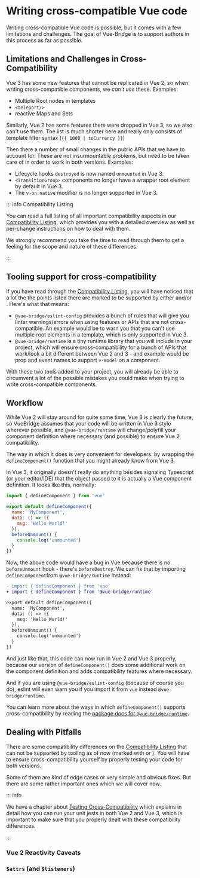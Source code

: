 # Writing cross-compatible Vue code

Writing cross-compatible Vue code is possible, but it comes with a few limitations and challenges. The goal of Vue-Bridge is to support authors in this process as far as possible.

## Limitations and Challenges  in Cross-Compatibility

Vue 3 has some new features that cannot be replicated in Vue 2, so when writing cross-compatible components, we *can't use* these. Examples:

* Multiple Root nodes in templates
* `<teleport/>`
* reactive Maps and Sets

Similarly, Vue 2 has some features there were dropped in Vue 3, so we also can't use them. The list is much shorter here and really only consists of template filter syntax (`{{ 1000 | toCurrency }}`)

Then there a number of small changes in the public APIs that we have to account for. These are not insurmountable problems, but need to be taken care of in order to work in both versions. Examples:

* Lifecycle hooks `destroyed` is now named `unmounted` in Vue 3.
* `<TransitionGroup>` components no longer have a wrapper root element by default in Vue 3.
* The `v-on.native` modifier is no longer supported in Vue 3.

::: info Compatibility Listing

You can read a full listing of all important compatibility aspects in our [Compatibility Listing](../compatibility/index.md), which provides you with a detailed overview as well as per-change instructions on how to deal with them.

We strongly recommend you take the time to read through them to get a feeling for the scope and nature of these differences.

:::

## Tooling support for cross-compatibility

If you have read through the [Compatibility Listing](../compatibility/index.md), you will have noticed that a lot the the points listed there are marked to be supported by either <eslint /> and/or <plugin />. Here's what that means:

* `@vue-bridge/eslint-config` provides a bunch of rules that will give you linter warnings/errors when using features or APIs that are not cross-compatible. An example would be to warn you that you can't use multiple root elements in a template, which is only supported in Vue 3.
* `@vue-bridge/runtime` is a tiny runtime library that you will include in your project, which will ensure cross-compatibility for a bunch of APIs that work/look a bit different between Vue 2 and 3 - and example would be prop and event names to support `v-model` on a component.

With these two tools added to your project, you will already be able to circumvent a lot of the possible mistakes you could make when trying to write cross-compatible components.

## Workflow

While Vue 2 will stay around for quite some time, Vue 3 is clearly the future, so VueBridge assumes that your code will be written in Vue 3 style wherever possible, and `@vue-bridge/runtime` will change/polyfill your component definition where necessary (and possible) to ensure Vue 2 compatibility.

The way in which it does is very convenient for developers: by wrapping the `defineComponent()` function that you might already know from Vue 3. 

In Vue 3, it originally doesn't really do anything besides signaling Typescript (or your editor/IDE) that the object passed to it is actually a Vue component definition. It  looks like this, normally:

```js
import { defineComponent } from 'vue'

export default defineComponent({
  name: 'MyComponent',
  data: () => ({
    msg: 'Hello World!'
  }),
  beforeUnmount() {
    console.log('unmounted')
  }
})
```

Now, the above code would have a bug in Vue because there is no `beforeUnmount` hook - there's `beforeDestroy`. We can fix that by importing `defineComponent`from `@vue-bridge/runtime` instead:

```diff
- import { defineComponent } from 'vue'
+ import { defineComponent } from '@vue-bridge/runtime'

export default defineComponent({
  name: 'MyComponent',
  data: () => ({
    msg: 'Hello World!'
  }),
  beforeUnmount() {
    console.log('unmounted')
  }
})
```

And just like that, this code can now run in Vue 2 and Vue 3 properly, because our version of `defineComponent()` does some additional work on the component definition and adds compatibility features where necessary.

And if you are using `@vue-bridge/eslint-config` (because of course you do), eslint will even warn you if you import it from `vue` instead `@vue-bridge/runtime`.

You can learn more about the ways in which `defineComponent()` supports cross-compatibility by reading the [package docs for `@vue-bridge/runtime`](#).

## Dealing with Pitfalls

There are some compatibility differences on the [Compatibility Listing](../compatibility/index.md) that can not be supported by tooling as of now (marked with <discipline /> or <pitfall />). You will have to ensure cross-compatibility yourself by properly testing your code for both versions.

Some of them are kind of edge cases or very simple and obvious fixes. But there are some rather important ones which we will cover now.

::: info

We have a chapter about [Testing Cross-Compatibility](./testing-cross-compatibility.md) which explains in detail how you can run your unit jests in both Vue 2 and Vue 3, which is important to make sure that you properly dealt with these compatibility differences.

:::

### Vue 2 Reactivity Caveats



### `$attrs` (and `$listeners`)